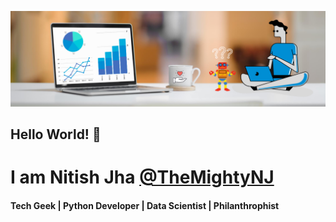 ![Banner](https://raw.githubusercontent.com/themightyNJ/themightyNJ/master/MLBanner.png)
## Hello World! 👋
# I am Nitish Jha [@TheMightyNJ](https://www.linkedin.com/in/themightynj/ "@TheMightyNJ")
#### Tech Geek | Python Developer | Data Scientist | Philanthrophist

